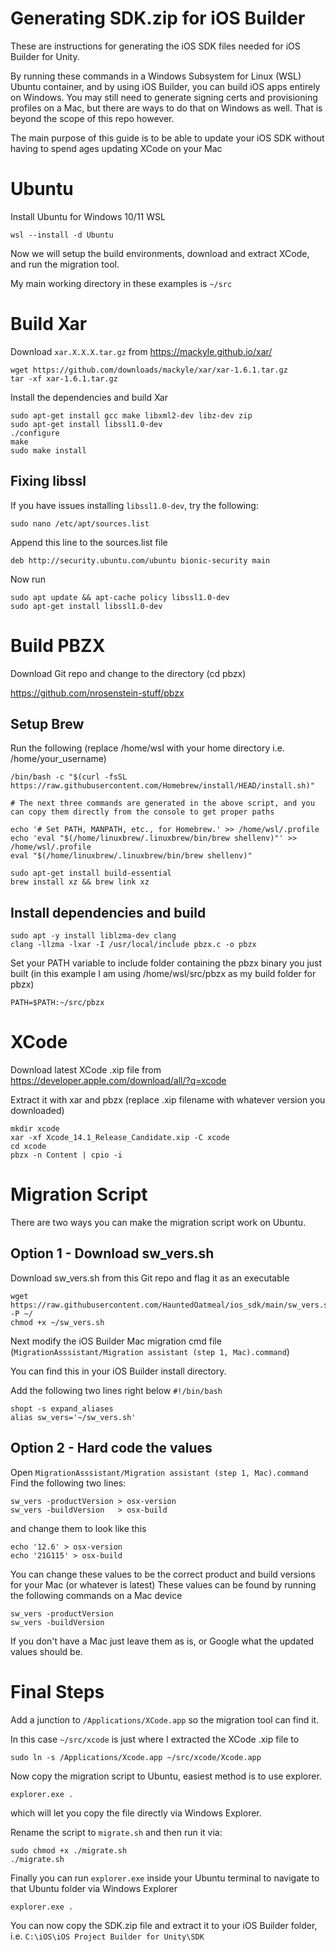 # Generating SDK.zip for iOS Builder

These are instructions for generating the iOS SDK files needed for iOS Builder for Unity. 

By running these commands in a Windows Subsystem for Linux (WSL) Ubuntu container, and by using iOS Builder, you can build iOS apps entirely on Windows. You may still need to generate signing certs and provisioning profiles on a Mac, but there are ways to do that on Windows as well. That is beyond the scope of this repo however.

The main purpose of this guide is to be able to update your iOS SDK without having to spend ages updating XCode on your Mac

# Ubuntu
Install Ubuntu for Windows 10/11 WSL
```
wsl --install -d Ubuntu
```

Now we will setup the build environments, download and extract XCode, and run the migration tool.

My main working directory in these examples is ```~/src```

# Build Xar
Download ```xar.X.X.X.tar.gz``` from https://mackyle.github.io/xar/
```
wget https://github.com/downloads/mackyle/xar/xar-1.6.1.tar.gz
tar -xf xar-1.6.1.tar.gz 
```

Install the dependencies and build Xar
```
sudo apt-get install gcc make libxml2-dev libz-dev zip
sudo apt-get install libssl1.0-dev
./configure
make
sudo make install
```

## Fixing libssl
If you have issues installing ```libssl1.0-dev```, try the following:
```
sudo nano /etc/apt/sources.list
```
Append this line to the sources.list file
```
deb http://security.ubuntu.com/ubuntu bionic-security main
```
Now run
```
sudo apt update && apt-cache policy libssl1.0-dev
sudo apt-get install libssl1.0-dev
```


# Build PBZX
Download Git repo and change to the directory (cd pbzx)

https://github.com/nrosenstein-stuff/pbzx


## Setup Brew

Run the following (replace /home/wsl with your home directory i.e. /home/your_username)
```
/bin/bash -c "$(curl -fsSL https://raw.githubusercontent.com/Homebrew/install/HEAD/install.sh)"

# The next three commands are generated in the above script, and you can copy them directly from the console to get proper paths

echo '# Set PATH, MANPATH, etc., for Homebrew.' >> /home/wsl/.profile
echo 'eval "$(/home/linuxbrew/.linuxbrew/bin/brew shellenv)"' >> /home/wsl/.profile
eval "$(/home/linuxbrew/.linuxbrew/bin/brew shellenv)"

sudo apt-get install build-essential
brew install xz && brew link xz
```

## Install dependencies and build
```
sudo apt -y install liblzma-dev clang
clang -llzma -lxar -I /usr/local/include pbzx.c -o pbzx
```

Set your PATH variable to include folder containing the pbzx binary you just built (in this example I am using /home/wsl/src/pbzx as my build folder for pbzx)
```
PATH=$PATH:~/src/pbzx
```

# XCode
Download latest XCode .xip file from
https://developer.apple.com/download/all/?q=xcode

Extract it with xar and pbzx (replace .xip filename with whatever version you downloaded)
```
mkdir xcode
xar -xf Xcode_14.1_Release_Candidate.xip -C xcode
cd xcode
pbzx -n Content | cpio -i
```

# Migration Script
There are two ways you can make the migration script work on Ubuntu.
## Option 1 - Download sw_vers.sh
Download sw_vers.sh from this Git repo and flag it as an executable
```
wget https://raw.githubusercontent.com/HauntedOatmeal/ios_sdk/main/sw_vers.sh -P ~/
chmod +x ~/sw_vers.sh
```

Next modify the iOS Builder Mac migration cmd file (```MigrationAsssistant/Migration assistant (step 1, Mac).command```)

You can find this in your iOS Builder install directory.

Add the following two lines right below ```#!/bin/bash```
```
shopt -s expand_aliases
alias sw_vers='~/sw_vers.sh'
```
## Option 2 - Hard code the values
Open ```MigrationAsssistant/Migration assistant (step 1, Mac).command```
Find the following two lines:
```
sw_vers -productVersion > osx-version
sw_vers -buildVersion   > osx-build
```
and change them to look like this
```
echo '12.6' > osx-version
echo '21G115' > osx-build
```
You can change these values to be the correct product and build versions for your Mac (or whatever is latest)
These values can be found by running the following commands on a Mac device
```
sw_vers -productVersion
sw_vers -buildVersion
```
If you don't have a Mac just leave them as is, or Google what the updated values should be.

# Final Steps
Add a junction to ```/Applications/XCode.app``` so the migration tool can find it.

In this case ```~/src/xcode``` is just where I extracted the XCode .xip file to
```
sudo ln -s /Applications/Xcode.app ~/src/xcode/Xcode.app
```

Now copy the migration script to Ubuntu, easiest method is to use explorer.
```
explorer.exe .
```
which will let you copy the file directly via Windows Explorer.

Rename the script to ```migrate.sh``` and then run it via:
```
sudo chmod +x ./migrate.sh 
./migrate.sh 
```

Finally you can run ```explorer.exe``` inside your Ubuntu terminal to navigate to that Ubuntu folder via Windows Explorer
```
explorer.exe .
```

You can now copy the SDK.zip file and extract it to your iOS Builder folder, i.e. ```C:\iOS\iOS Project Builder for Unity\SDK```
